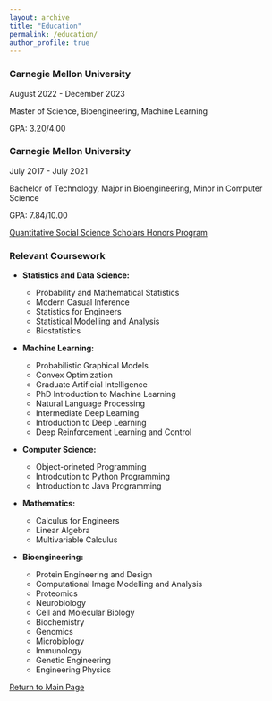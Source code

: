 ```yaml
---
layout: archive
title: "Education"
permalink: /education/
author_profile: true
---
```


### Carnegie Mellon University
August 2022 - December 2023

Master of Science, Bioengineering, Machine Learning

GPA: 3.20/4.00

### Carnegie Mellon University
July 2017 - July 2021

Bachelor of Technology, Major in Bioengineering, Minor in Computer Science

GPA: 7.84/10.00

[Quantitative Social Science Scholars Honors Program](https://www.cmu.edu/dietrich/qsss/)

### Relevant Coursework
  * **Statistics and Data Science:**
    * Probability and Mathematical Statistics
    * Modern Casual Inference
    * Statistics for Engineers
    * Statistical Modelling and Analysis
    * Biostatistics
  
  * **Machine Learning:**
    * Probabilistic Graphical Models 
    * Convex Optimization
    * Graduate Artificial Intelligence
    * PhD Introduction to Machine Learning
    * Natural Language Processing
    * Intermediate Deep Learning
    * Introduction to Deep Learning
    * Deep Reinforcement Learning and Control
    
  * **Computer Science:**
    * Object-orineted Programming
    * Introdcution to Python Programming
    * Introduction to Java Programming
    
  * **Mathematics:**
    * Calculus for Engineers
    * Linear Algebra
    * Multivariable Calculus

  * **Bioengineering:**
    * Protein Engineering and Design
    * Computational Image Modelling and Analysis
    * Proteomics
    * Neurobiology
    * Cell and Molecular Biology
    * Biochemistry
    * Genomics
    * Microbiology
    * Immunology
    * Genetic Engineering
    * Engineering Physics


[Return to Main Page](https://adritad.github.io)

